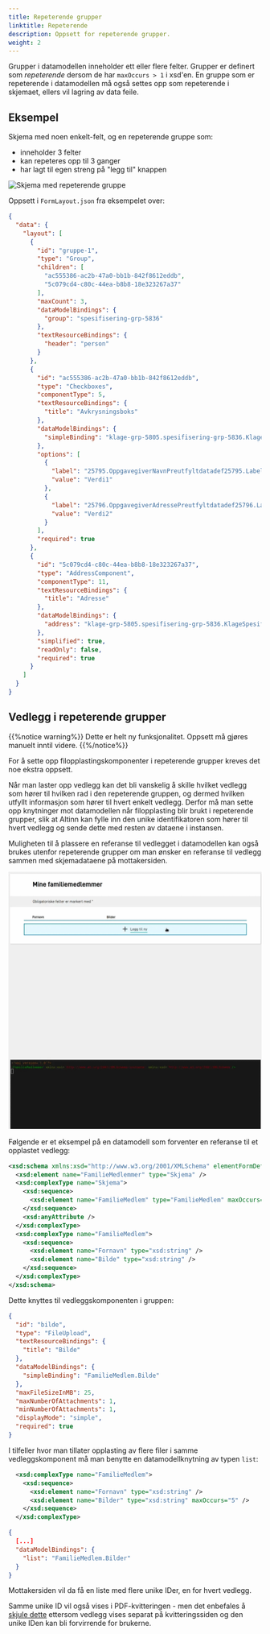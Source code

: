 ```yaml
---
title: Repeterende grupper
linktitle: Repeterende
description: Oppsett for repeterende grupper.
weight: 2
---
```


Grupper i datamodellen inneholder ett eller flere felter. Grupper er definert som _repeterende_ dersom de har `maxOccurs > 1` i xsd'en. 
En gruppe som er repeterende i datamodellen må også settes opp som repeterende i skjemaet, ellers vil lagring av data feile.  


## Eksempel 

Skjema med noen enkelt-felt, og en repeterende gruppe som:

- inneholder 3 felter
- kan repeteres opp til 3 ganger
- har lagt til egen streng på "legg til" knappen

![Skjema med repeterende gruppe](repeating-groups-demo.gif "Skjema med repeterende gruppe")

Oppsett i `FormLayout.json` fra eksempelet over:

```json {linenos=inline}
{
  "data": {
    "layout": [
      {
        "id": "gruppe-1",
        "type": "Group",
        "children": [
          "ac555386-ac2b-47a0-bb1b-842f8612eddb",
          "5c079cd4-c80c-44ea-b8b8-18e323267a37"
        ],
        "maxCount": 3,
        "dataModelBindings": {
          "group": "spesifisering-grp-5836"
        },
        "textResourceBindings": {
          "header": "person"
        }
      },
      {
        "id": "ac555386-ac2b-47a0-bb1b-842f8612eddb",
        "type": "Checkboxes",
        "componentType": 5,
        "textResourceBindings": {
          "title": "Avkrysningsboks"
        },
        "dataModelBindings": {
          "simpleBinding": "klage-grp-5805.spesifisering-grp-5836.KlageSpesifisering-datadef-25457.value"
        },
        "options": [
          {
            "label": "25795.OppgavegiverNavnPreutfyltdatadef25795.Label",
            "value": "Verdi1"
          },
          {
            "label": "25796.OppgavegiverAdressePreutfyltdatadef25796.Label",
            "value": "Verdi2"
          }
        ],
        "required": true
      },
      {
        "id": "5c079cd4-c80c-44ea-b8b8-18e323267a37",
        "type": "AddressComponent",
        "componentType": 11,
        "textResourceBindings": {
          "title": "Adresse" 
        },
        "dataModelBindings": {
          "address": "klage-grp-5805.spesifisering-grp-5836.KlageSpesifiseringg-datadef-12345.value"
        },
        "simplified": true,
        "readOnly": false,
        "required": true
      }
    ]
  }
}
```

## Vedlegg i repeterende grupper

{{%notice warning%}}
Dette er helt ny funksjonalitet. Oppsett må gjøres manuelt inntil videre.
{{%/notice%}}

For å sette opp filopplastingskomponenter i repeterende grupper kreves det noe ekstra oppsett.

Når man laster opp vedlegg kan det bli vanskelig å skille hvilket vedlegg som hører til hvilken rad i den repeterende
gruppen, og dermed hvilken utfyllt informasjon som hører til hvert enkelt vedlegg. Derfor må man sette opp knytninger mot
datamodellen når filopplasting blir brukt i repeterende grupper, slik at Altinn kan fylle inn den unike identifikatoren
som hører til hvert vedlegg og sende dette med resten av dataene i instansen.

Muligheten til å plassere en referanse til vedlegget i datamodellen kan også brukes utenfor repeterende grupper om man
ønsker en referanse til vedlegg sammen med skjemadataene på mottakersiden.

![Eksempel på vedlegg i reperende gruppe med tilhørende datamodell](attachments-demo.gif "Eksempel på vedlegg i repeterende gruppe med tilhørende datamodell")

Følgende er et eksempel på en datamodell som forventer en referanse til et opplastet vedlegg:

```xsd {hl_lines=["12"]}
<xsd:schema xmlns:xsd="http://www.w3.org/2001/XMLSchema" elementFormDefault="qualified" attributeFormDefault="unqualified">
  <xsd:element name="FamilieMedlemmer" type="Skjema" />
  <xsd:complexType name="Skjema">
    <xsd:sequence>
      <xsd:element name="FamilieMedlem" type="FamilieMedlem" maxOccurs="99" />
    </xsd:sequence>
    <xsd:anyAttribute />
  </xsd:complexType>
  <xsd:complexType name="FamilieMedlem">
    <xsd:sequence>
      <xsd:element name="Fornavn" type="xsd:string" />
      <xsd:element name="Bilde" type="xsd:string" />
    </xsd:sequence>
  </xsd:complexType>
</xsd:schema>
```

Dette knyttes til vedleggskomponenten i gruppen:

```json {hl_lines=["8"]}
{
  "id": "bilde",
  "type": "FileUpload",
  "textResourceBindings": {
    "title": "Bilde"
  },
  "dataModelBindings": {
    "simpleBinding": "FamilieMedlem.Bilde"
  },
  "maxFileSizeInMB": 25,
  "maxNumberOfAttachments": 1,
  "minNumberOfAttachments": 1,
  "displayMode": "simple",
  "required": true
}
```

I tilfeller hvor man tillater opplasting av flere filer i samme vedleggskomponent må man benytte en datamodellknytning
av typen `list`:

```xsd {hl_lines=[4]}
  <xsd:complexType name="FamilieMedlem">
    <xsd:sequence>
      <xsd:element name="Fornavn" type="xsd:string" />
      <xsd:element name="Bilder" type="xsd:string" maxOccurs="5" />
    </xsd:sequence>
  </xsd:complexType>
```

```json {hl_lines=[4]}
{
  [...]
  "dataModelBindings": {
    "list": "FamilieMedlem.Bilder"
  }
}
```

Mottakersiden vil da få en liste med flere unike IDer, en for hvert vedlegg.

Samme unike ID vil også vises i
PDF-kvitteringen - men det enbefales å [skjule dette](/nb/app/development/ux/pdf/#ekskludere-komponenter) ettersom vedlegg
vises separat på kvitteringssiden og den unike IDen kan bli forvirrende for brukerne.
